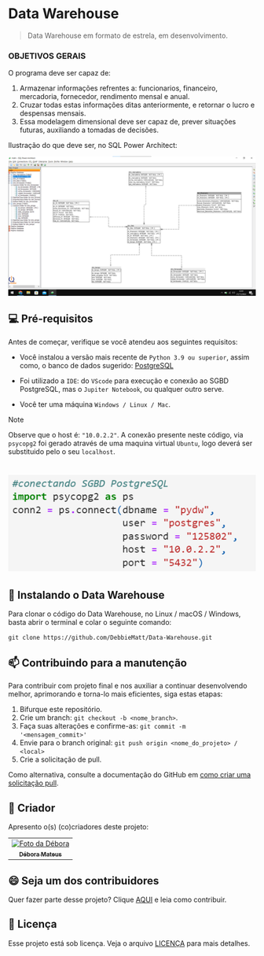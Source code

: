 # Data Warehouse

> Data Warehouse em formato de estrela, em desenvolvimento.

### OBJETIVOS GERAIS

O programa deve ser capaz de:

1. Armazenar informações refrentes a: funcionarios, financeiro, mercadoria, fornecedor, rendimento mensal e anual.
2. Cruzar todas estas informações ditas anteriormente, e retornar o lucro e despensas mensais.
3. Essa modelagem dimensional deve ser capaz de, prever situações futuras, auxiliando a tomadas de decisões.

Ilustração do que deve ser, no SQL Power Architect:

![Ilustração](https://github.com/DebbieMatt/Data-Warehouse/blob/3957d9efbeafe66fdeeb4ed2a923ee63be1a0360/DW%20no%20SQL%20POWER%20Architet.png)

## 💻 Pré-requisitos

Antes de começar, verifique se você atendeu aos seguintes requisitos:

- Você instalou a versão mais recente de `Python 3.9 ou superior`, assim como, o banco de dados sugerido: <a href= "https://www.postgresql.org/" > PostgreSQL </a>
  
- Foi utilizado a `IDE`: do `VScode` para execução e conexão ao SGBD PostgreSQL, mas o `Jupiter Notebook`, ou qualquer outro serve.
  
- Você ter uma máquina `Windows / Linux / Mac`.


> [!NOTE]
> Observe que o host é: `"10.0.2.2"`.
> A conexão presente neste código, via `psycopg2` foi gerado através de uma maquina virtual `Ubuntu`, logo deverá ser substituido pelo o seu `localhost`.

![Ilustração](Conexão_VM.png)
=======
[^1]: A conexão presente neste código, via `psycopg2` foi gerado através de uma maquina virtual `Ubuntu`, logo deverá ser trocado os dados, pelo o seu `localhost`.


## 🚀 Instalando o Data Warehouse

Para clonar o código do Data Warehouse, no Linux / macOS / Windows, basta abrir o terminal e colar o seguinte comando:

```
git clone https://github.com/DebbieMatt/Data-Warehouse.git
```

## 📫 Contribuindo para a manutenção

Para contribuir com projeto final e nos auxiliar a continuar desenvolvendo melhor, aprimorando e torna-lo mais eficientes, siga estas etapas:

1. Bifurque este repositório.
2. Crie um branch: `git checkout -b <nome_branch>`.
3. Faça suas alterações e confirme-as: `git commit -m '<mensagem_commit>'`
4. Envie para o branch original: `git push origin <nome_do_projeto> / <local>`
5. Crie a solicitação de pull.

Como alternativa, consulte a documentação do GitHub em [como criar uma solicitação pull](https://help.github.com/en/github/collaborating-with-issues-and-pull-requests/creating-a-pull-request).

## 🤝 Criador

Apresento o(s) (co)criadores deste projeto:

<table>
  <tr>
    <td align="center">
      <a href="https://github.com/DebbieMatt" title="Colaboradora">
        <img src="https://avatars.githubusercontent.com/u/112919058?v=4" width="100px;" alt="Foto da Débora"/><br>
        <sub>
          <b>Débora Mateus</b>
        </sub>
      </a>
    </td>
    
  </tr>
</table>

## 😄 Seja um dos contribuidores

Quer fazer parte desse projeto? Clique [AQUI](CONTRIBUTING.md) e leia como contribuir.

## 📝 Licença

Esse projeto está sob licença. Veja o arquivo [LICENÇA](LICENSE) para mais detalhes.
